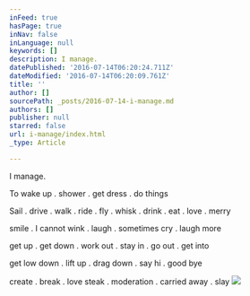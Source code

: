 ```yaml
---
inFeed: true
hasPage: true
inNav: false
inLanguage: null
keywords: []
description: I manage.
datePublished: '2016-07-14T06:20:24.711Z'
dateModified: '2016-07-14T06:20:09.761Z'
title: ''
author: []
sourcePath: _posts/2016-07-14-i-manage.md
authors: []
publisher: null
starred: false
url: i-manage/index.html
_type: Article

---
```

I manage.

To wake up . shower . get dress . do things

Sail . drive . walk . ride . fly . whisk . drink . eat . love . merry

smile . I cannot wink . laugh . sometimes cry . laugh more 

get up . get down . work out . stay in . go out . get into 

get low down . lift up . drag down . say hi . good bye

create . break . love steak . moderation . carried away . slay
![](https://the-grid-user-content.s3-us-west-2.amazonaws.com/59e4627d-63b8-496d-8b30-45a40178b939.jpg)